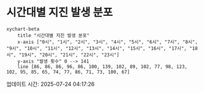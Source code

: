 # 시간대별 지진 발생 분포

```mermaid
xychart-beta
    title "시간대별 지진 발생 분포"
    x-axis ["0시", "1시", "2시", "3시", "4시", "5시", "6시", "7시", "8시", "9시", "10시", "11시", "12시", "13시", "14시", "15시", "16시", "17시", "18시", "19시", "20시", "21시", "22시", "23시"]
    y-axis "발생 횟수" 0 --> 141
    line [86, 86, 86, 96, 86, 100, 139, 102, 89, 102, 77, 98, 123, 102, 95, 85, 65, 74, 77, 86, 71, 73, 100, 67]
```

업데이트 시간: 2025-07-24 04:17:26
